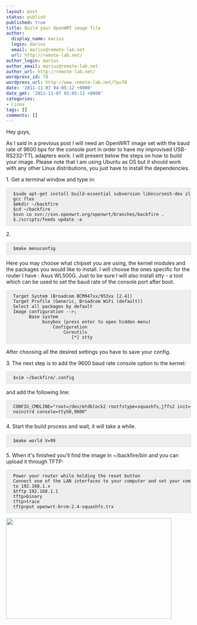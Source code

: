 ```yaml
---
layout: post
status: publish
published: true
title: Build your OpenWRT image file
author:
  display_name: marius
  login: marius
  email: marius@remote-lab.net
  url: http://remote-lab.net/
author_login: marius
author_email: marius@remote-lab.net
author_url: http://remote-lab.net/
wordpress_id: 78
wordpress_url: http://www.remote-lab.net/?p=78
date: '2011-11-07 04:05:12 +0000'
date_gmt: '2011-11-07 01:05:12 +0000'
categories:
- Linux
tags: []
comments: []
---
```

<p>Hey guys,</p>
<p>As I said in a previous post I will need an OpenWRT image set with the baud rate of 9600 bps for the console port in order to have my improvised USB-RS232-TTL adapters work. I will present below the steps on how to build your image. Please note that I am using Ubuntu as OS but it should work with any other Linux distributions, you just have to install the dependencies.</p>
<p>1. Get a terminal window and type in:</p>
<pre style="padding-bottom: 0.75em; background-color: #eeeeee; padding-left: 1.5em; padding-right: 1.5em; font-size: 12px; padding-top: 0.75em; border: #dddddd 1px solid;">$sudo apt-get install build-essential subversion libncurses5-dev zlib1g-dev gawk bison 
gcc flex
$mkdir ~/backfire
$cd ~/backfire
$svn co svn://svn.openwrt.org/openwrt/branches/backfire .
$./scripts/feeds update -a</pre>
<p>2.</p>
<pre style="padding-bottom: 0.75em; background-color: #eeeeee; padding-left: 1.5em; padding-right: 1.5em; font-size: 12px; padding-top: 0.75em; border: #dddddd 1px solid;">$make menuconfig</pre>
<p>Here you may choose what chipset you are using, the kernel modules and the packages you would like to install. I will choose the ones specific for the router I have : Asus WL500G. Just to be sure I will also install stty - a tool which can be used to set the baud rate of the console port after boot.</p>
<pre style="padding-bottom: 0.75em; background-color: #eeeeee; padding-left: 1.5em; padding-right: 1.5em; font-size: 12px; padding-top: 0.75em; border: #dddddd 1px solid;">Target System (Broadcom BCM947xx/953xx [2.4])
Target Profile (Generic, Broadcom WiFi (default))
Select all packages by default
Image configuration --&gt;;
      Base system
           busybox (press enter to open hidden menu)
               Configuration
                   Coreutils
                      [*] stty</pre>
<p>After choosing all the desired settings you have to save your config.</p>
<p>3. The next step is to add the 9600 baud rate console option to the kernel:</p>
<pre style="padding-bottom: 0.75em; background-color: #eeeeee; padding-left: 1.5em; padding-right: 1.5em; font-size: 12px; padding-top: 0.75em; border: #dddddd 1px solid;">$vim ~/backfire/.config</pre>
<p>and add the following line:</p>
<pre style="padding-bottom: 0.75em; background-color: #eeeeee; padding-left: 1.5em; padding-right: 1.5em; font-size: 12px; padding-top: 0.75em; border: #dddddd 1px solid;">
CONFIG_CMDLINE="root=/dev/mtdblock2 rootfstype=squashfs,jffs2 init=/etc/preinit 
noinitrd console=ttyS0,9600"
</pre>
<p>4. Start the build process and wait, it will take a while.</p>
<pre style="padding-bottom: 0.75em; background-color: #eeeeee; padding-left: 1.5em; padding-right: 1.5em; font-size: 12px; padding-top: 0.75em; border: #dddddd 1px solid;">$make world V=99</pre>
<p>5. When it's finished you'll find the image in ~/backfire/bin and you can upload it through TFTP:</p>
<pre style="padding-bottom: 0.75em; background-color: #eeeeee; padding-left: 1.5em; padding-right: 1.5em; font-size: 12px; padding-top: 0.75em; border: #dddddd 1px solid;">Power your router while holding the reset button
Connect one of the LAN interfaces to your computer and set your computers IP address 
to 192.168.1.x
$tftp 192.168.1.1
tftp&gt;binary
tftp&gt;trace 
tftp&gt;put openwrt-brcm-2.4-squashfs.trx</pre>
<p><a href="http://www.remote-lab.net/wp-content/uploads/2011/11/Screenshot-1.png"><img src="http://www.remote-lab.net/wp-content/uploads/2011/11/Screenshot-1.png" alt="" title="OpenWRT" width="451" height="275" class="aligncenter size-full wp-image-79" /></a></p>
